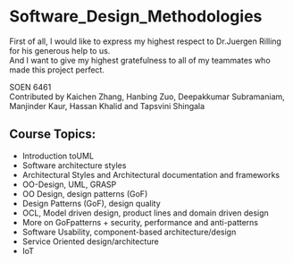 # Software_Design_Methodologies

First of all, I would like to express my highest respect to Dr.Juergen Rilling for his generous help to us.<br />
And I want to give my highest gratefulness to all of my teammates who made this project perfect.<br />

SOEN 6461 <br />
Contributed by Kaichen Zhang, Hanbing Zuo, Deepakkumar Subramaniam, Manjinder Kaur, Hassan Khalid and Tapsvini Shingala<br />


## Course Topics:
* Introduction toUML
* Software architecture styles
* Architectural Styles and Architectural documentation and frameworks
* OO-Design, UML, GRASP
* OO Design, design patterns (GoF)
* Design Patterns (GoF), design quality
* OCL, Model driven design, product lines and domain driven design
* More on GoFpatterns + security, performance and anti-patterns
* Software Usability, component-based architecture/design
* Service Oriented design/architecture
* IoT
